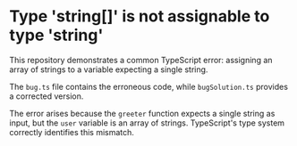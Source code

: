 # Type 'string[]' is not assignable to type 'string'

This repository demonstrates a common TypeScript error: assigning an array of strings to a variable expecting a single string.

The `bug.ts` file contains the erroneous code, while `bugSolution.ts` provides a corrected version.

The error arises because the `greeter` function expects a single string as input, but the `user` variable is an array of strings.  TypeScript's type system correctly identifies this mismatch.